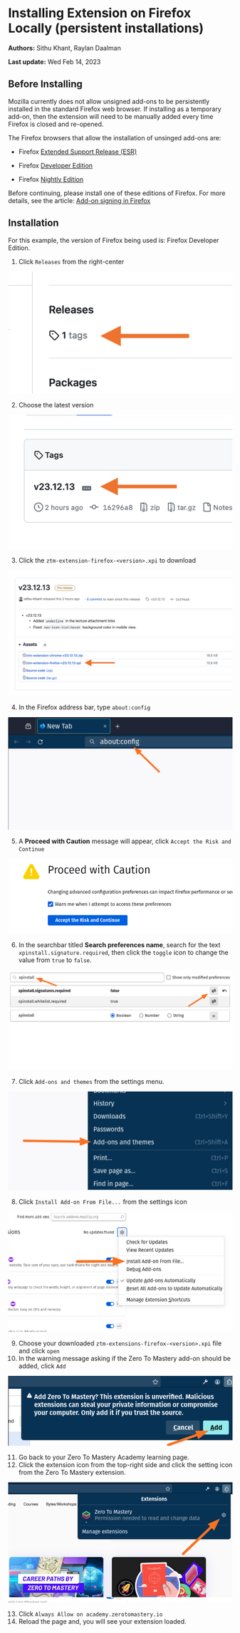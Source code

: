 # Installing Extension on Firefox Locally (persistent installations)

**Authors:** Sithu Khant, Raylan Daalman

**Last update:** Wed Feb 14, 2023

## Before Installing

Mozilla currently does not allow unsigned add-ons to be persistently installed in the standard Firefox web browser. If installing as a temporary add-on, then the extension will need to be manually added every time Firefox is closed and re-opened.

The Firefox browsers that allow the installation of unsinged add-ons are:

- Firefox [Extended Support Release (ESR)](https://www.mozilla.org/en-US/firefox/enterprise/)

- Firefox [Developer Edition](https://www.mozilla.org/firefox/developer/)

- Firefox [Nightly Edition](https://nightly.mozilla.org/)

Before continuing, please install one of these editions of Firefox. For more details, see the article: [Add-on signing in Firefox](https://support.mozilla.org/en-US/kb/add-on-signing-in-firefox)

## Installation

For this example, the version of Firefox being used is: Firefox Developer Edition.

1. Click `Releases` from the right-center

![](./images/f-esr-dev-nighlty-steps/f-step-1.png)

2. Choose the latest version

![](./images/f-esr-dev-nighlty-steps/f-step-2.png)

3. Click the `ztm-extension-firefox-<version>.xpi` to download

![](./images/f-esr-dev-nighlty-steps/f-step-3.png)

4. In the Firefox address bar, type  `about:config`

![](./images/f-esr-dev-nighlty-steps/f-step-4.png)

5. A **Proceed with Caution** message will appear, click `Accept the Risk and Continue`

![](./images/f-esr-dev-nighlty-steps/f-step-5.png)

6. In the searchbar titled **Search preferences name**, search for the text `xpinstall.signature.required`, then click the `toggle` icon to change the value from `true` to `false`.

![](./images/f-esr-dev-nighlty-steps/f-step-6.png)

7. Click `Add-ons and themes` from the settings menu.

![](./images/f-esr-dev-nighlty-steps/f-step-7.png)

8. Click `Install Add-on From File...` from the settings icon

![](./images/f-esr-dev-nighlty-steps/f-step-8.png)

9. Choose your downloaded `ztm-extensions-firefox-<version>.xpi` file and click `open`
10. In the warning message asking if the Zero To Mastery add-on should be added, click `Add`

![](./images/f-esr-dev-nighlty-steps/f-step-10.png)

11. Go back to your Zero To Mastery Academy learning page.
12. Click the extension icon from the top-right side and click the setting icon from the Zero To Mastery extension.

![](./images/f-esr-dev-nighlty-steps/f-step-12.png)

13. Click `Always Allow on academy.zerotomastery.io`
14. Reload the page and, you will see your extension loaded.
